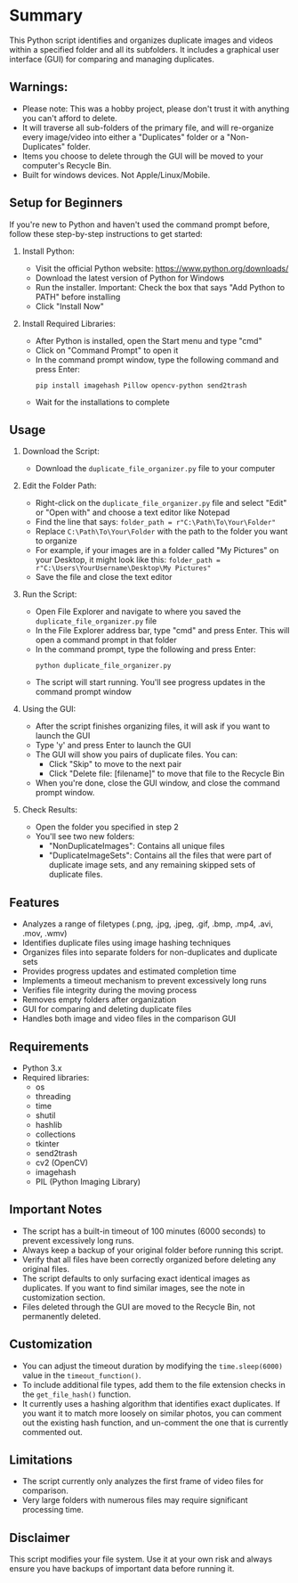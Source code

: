 # Summary

This Python script identifies and organizes duplicate images and videos within a specified folder and all its subfolders. It includes a graphical user interface (GUI) for comparing and managing duplicates.

## Warnings: 
- Please note: This was a hobby project, please don't trust it with anything you can't afford to delete.
- It will traverse all sub-folders of the primary file, and will re-organize every image/video into either a "Duplicates" folder or a "Non-Duplicates" folder.
- Items you choose to delete through the GUI will be moved to your computer's Recycle Bin.
- Built for windows devices. Not Apple/Linux/Mobile.

## Setup for Beginners

If you're new to Python and haven't used the command prompt before, follow these step-by-step instructions to get started:

1. Install Python:
   - Visit the official Python website: https://www.python.org/downloads/
   - Download the latest version of Python for Windows
   - Run the installer. Important: Check the box that says "Add Python to PATH" before installing
   - Click "Install Now"

2. Install Required Libraries:
   - After Python is installed, open the Start menu and type "cmd"
   - Click on "Command Prompt" to open it
   - In the command prompt window, type the following command and press Enter:
     ```
     pip install imagehash Pillow opencv-python send2trash
     ```
   - Wait for the installations to complete

## Usage

1. Download the Script:
   - Download the `duplicate_file_organizer.py` file to your computer

2. Edit the Folder Path:
   - Right-click on the `duplicate_file_organizer.py` file and select "Edit" or "Open with" and choose a text editor like Notepad
   - Find the line that says: `folder_path = r"C:\Path\To\Your\Folder"`
   - Replace `C:\Path\To\Your\Folder` with the path to the folder you want to organize
   - For example, if your images are in a folder called "My Pictures" on your Desktop, it might look like this:
     `folder_path = r"C:\Users\YourUsername\Desktop\My Pictures"`
   - Save the file and close the text editor

3. Run the Script:
   - Open File Explorer and navigate to where you saved the `duplicate_file_organizer.py` file
   - In the File Explorer address bar, type "cmd" and press Enter. This will open a command prompt in that folder
   - In the command prompt, type the following and press Enter:
     ```
     python duplicate_file_organizer.py
     ```
   - The script will start running. You'll see progress updates in the command prompt window

4. Using the GUI:
   - After the script finishes organizing files, it will ask if you want to launch the GUI
   - Type 'y' and press Enter to launch the GUI
   - The GUI will show you pairs of duplicate files. You can:
     - Click "Skip" to move to the next pair
     - Click "Delete file: [filename]" to move that file to the Recycle Bin
   - When you're done, close the GUI window, and close the command prompt window.

5. Check Results:
   - Open the folder you specified in step 2
   - You'll see two new folders:
     - "NonDuplicateImages": Contains all unique files
     - "DuplicateImageSets": Contains all the files that were part of duplicate image sets, and any remaining skipped sets of duplicate files.

## Features
- Analyzes a range of filetypes (.png, .jpg, .jpeg, .gif, .bmp, .mp4, .avi, .mov, .wmv)
- Identifies duplicate files using image hashing techniques
- Organizes files into separate folders for non-duplicates and duplicate sets
- Provides progress updates and estimated completion time
- Implements a timeout mechanism to prevent excessively long runs
- Verifies file integrity during the moving process
- Removes empty folders after organization
- GUI for comparing and deleting duplicate files
- Handles both image and video files in the comparison GUI

## Requirements
- Python 3.x
- Required libraries: 
  - os
  - threading
  - time
  - shutil
  - hashlib
  - collections
  - tkinter
  - send2trash
  - cv2 (OpenCV)
  - imagehash
  - PIL (Python Imaging Library)

## Important Notes
- The script has a built-in timeout of 100 minutes (6000 seconds) to prevent excessively long runs.
- Always keep a backup of your original folder before running this script.
- Verify that all files have been correctly organized before deleting any original files.
- The script defaults to only surfacing exact identical images as duplicates. If you want to find similar images, see the note in customization section.
- Files deleted through the GUI are moved to the Recycle Bin, not permanently deleted.

## Customization
- You can adjust the timeout duration by modifying the `time.sleep(6000)` value in the `timeout_function()`.
- To include additional file types, add them to the file extension checks in the `get_file_hash()` function.
- It currently uses a hashing algorithm that identifies exact duplicates. If you want it to match more loosely on similar photos, you can comment out the existing hash function, and un-comment the one that is currently commented out.

## Limitations
- The script currently only analyzes the first frame of video files for comparison.
- Very large folders with numerous files may require significant processing time.

## Disclaimer
This script modifies your file system. Use it at your own risk and always ensure you have backups of important data before running it.
